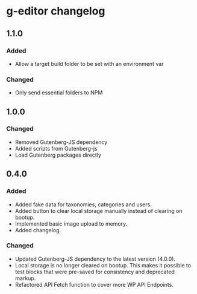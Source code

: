 # g-editor changelog

## 1.1.0

### Added
- Allow a target build folder to be set with an environment var

### Changed
- Only send essential folders to NPM


## 1.0.0

### Changed
- Removed Gutenberg-JS dependency
- Added scripts from Gutenberg-js
- Load Gutenberg packages directly


## 0.4.0

### Added
- Added fake data for taxonomies, categories and users.
- Added button to clear local storage manually instead of clearing on bootup.
- Implemented basic image upload to memory.
- Added changelog.

### Changed
- Updated Gutenberg-JS dependency to the latest version (4.0.0).
- Local storage is no longer cleared on bootup. This makes it possible to test blocks that were pre-saved for consistency and deprecated markup.
- Refactored API Fetch function to cover more WP API Endpoints.
